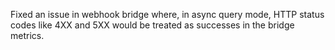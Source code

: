 Fixed an issue in webhook bridge where, in async query mode, HTTP status codes like 4XX and 5XX would be treated as successes in the bridge metrics.
